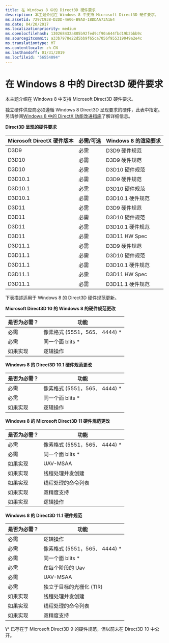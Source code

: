 ```yaml
---
title: 在 Windows 8 中的 Direct3D 硬件要求
description: 本主题介绍在 Windows 8 中支持 Microsoft Direct3D 硬件要求。
ms.assetid: 7297C938-D2DD-4A06-B9AD-18DDAA73A1E4
ms.date: 04/20/2017
ms.localizationpriority: medium
ms.openlocfilehash: 130268432a805b92fed9cf90a644fbd19b2bbb9c
ms.sourcegitcommit: a33b7978e22d5bb9f65ca7056f955319049a2e4c
ms.translationtype: MT
ms.contentlocale: zh-CN
ms.lasthandoff: 01/31/2019
ms.locfileid: "56554094"
---
```

# <a name="direct3d-hardware-requirements-in-windows-8"></a>在 Windows 8 中的 Direct3D 硬件要求


本主题介绍在 Windows 8 中支持 Microsoft Direct3D 硬件要求。

独立硬件供应商必须遵循 Windows 8 Direct3D 呈现要求的硬件，此表中指定。 另请参阅[Windows 8 中的 DirectX 功能改进措施](directx-feature-improvements-in-windows-8.md)了解详细信息。

**Direct3D 呈现的硬件要求**

| Microsoft DirectX 硬件版本 | 必需/可选 | Windows 8 的渲染要求 |
|------------------------------------|-------------------|----------------------------------|
| D3D9                               | 必需          | D3D9 硬件规范                     |
| D3D10                              | 必需          | D3D9 硬件规范                     |
| D3D10                              | 必需          | D3D10 硬件规范                    |
| D3D10.1                            | 必需          | D3D9 硬件规范                     |
| D3D10.1                            | 必需          | D3D10 硬件规范                    |
| D3D10.1                            | 必需          | D3D10.1 硬件规范                  |
| D3D11                              | 必需          | D3D9 硬件规范                     |
| D3D11                              | 必需          | D3D10 硬件规范                    |
| D3D11                              | 必需          | D3D10.1 硬件规范                  |
| D3D11                              | 必需          | D3D11 HW Spec                    |
| D3D11.1                            | 必需          | D3D9 硬件规范                     |
| D3D11.1                            | 必需          | D3D10 硬件规范                    |
| D3D11.1                            | 必需          | D3D10.1 硬件规范                  |
| D3D11.1                            | 必需          | D3D11 HW Spec                    |
| D3D11.1                            | 必需          | D3D11.1 硬件规范                  |

 

下表描述适用于 Windows 8 的 Direct3D 硬件规范更新。

**Microsoft Direct3D 10 的 Windows 8 的硬件规范更改**

| 是否为必需？      | 功能                            |
|----------------|------------------------------------|
| 必需       | 像素格式 (5551，565、 4444) \* |
| 必需       | 同一个面 blits \*              |
| 如果实现 | 逻辑操作                          |

 

**Windows 8 的 Direct3D 10.1 硬件规范更改**

| 是否为必需？      | 功能                            |
|----------------|------------------------------------|
| 必需       | 像素格式 (5551，565、 4444) \* |
| 必需       | 同一个面 blits \*              |
| 如果实现 | 逻辑操作                          |

 

**Windows 8 的 Microsoft Direct3D 11 硬件规范更改**

| 是否为必需？      | 功能                            |
|----------------|------------------------------------|
| 必需       | 像素格式 (5551，565、 4444) \* |
| 必需       | 同一个面 blits \*              |
| 如果实现 | UAV-MSAA                           |
| 如果实现 | 线程处理并发创建       |
| 如果实现 | 线程处理的命令列表            |
| 如果实现 | 双精度支持           |
| 如果实现 | 逻辑操作                          |

 

**Windows 8 的 Direct3D 11.1 硬件规范**

| 是否为必需？      | 功能                                |
|----------------|----------------------------------------|
| 必需       | 逻辑操作                              |
| 必需       | 像素格式 (5551，565、 4444) \*     |
| 必需       | 同一个面 blits \*                  |
| 必需       | 在每个阶段的 Uav                    |
| 必需       | UAV-MSAA                               |
| 必需       | 独立于目标的光栅化 (TIR) |
| 如果实现 | 线程处理并发创建           |
| 如果实现 | 线程处理的命令列表                |
| 如果实现 | 双精度支持               |

 

**\\*** 已存在于 Microsoft Direct3D 9 的硬件规范，但以前未在 Direct3D 10 中公开。

 

 





